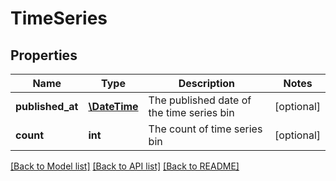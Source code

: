 # TimeSeries

## Properties
Name | Type | Description | Notes
------------ | ------------- | ------------- | -------------
**published_at** | [**\DateTime**](\DateTime.md) | The published date of the time series bin | [optional] 
**count** | **int** | The count of time series bin | [optional] 

[[Back to Model list]](../README.md#documentation-for-models) [[Back to API list]](../README.md#documentation-for-api-endpoints) [[Back to README]](../README.md)


